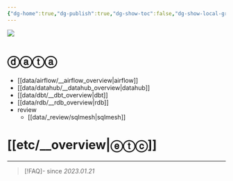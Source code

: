 ```yaml
---
{"dg-home":true,"dg-publish":true,"dg-show-toc":false,"dg-show-local-graph":false,"dg-link-preview":false,"dg-show-file-tree":false,"dg-show-tags":false,"dg-show-backlinks":false,"permalink":"/Welcome To Jx2lee Garden/","tags":["gardenEntry"],"dgShowBacklinks":false,"dgShowLocalGraph":false,"dgShowFileTree":false,"dgShowToc":false,"dgLinkPreview":false,"dgShowTags":false,"dgPassFrontmatter":true,"noteIcon":"","created":"","updated":""}
---
```



![](https://i.imgur.com/7dlsgVl.jpg)

# ⓓⓐⓣⓐ
- [[data/airflow/__airflow_overview\|airflow]]
- [[data/datahub/__datahub_overview\|datahub]]
- [[data/dbt/__dbt_overview\|dbt]]
- [[data/rdb/__rdb_overview\|rdb]]
- review
	- [[data/_review/sqlmesh\|sqlmesh]]

# [[etc/__overview\|ⓔⓣⓒ]]

--- 
> [!FAQ]- since
> *2023.01.21*